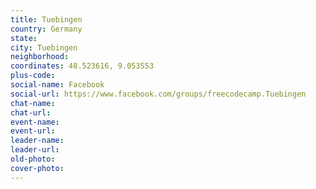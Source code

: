 ```yaml
---
title: Tuebingen
country: Germany
state: 
city: Tuebingen
neighborhood: 
coordinates: 48.523616, 9.053553
plus-code:
social-name: Facebook
social-url: https://www.facebook.com/groups/freecodecamp.Tuebingen
chat-name:
chat-url:
event-name:
event-url:
leader-name:
leader-url:
old-photo: 
cover-photo:
---
```

